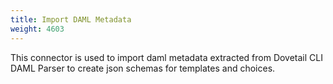 ```yaml
---
title: Import DAML Metadata
weight: 4603
---
```


This connector is used to import daml metadata extracted from Dovetail CLI DAML Parser to create json schemas for templates and choices.
